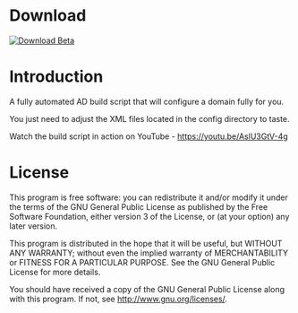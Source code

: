 # Download

[![Download Beta](https://img.shields.io/badge/Latest%20Stable%20Release-v1.0-green.svg)](https://github.com/OneLogicalMyth/Automated-AD-Setup/archive/latest.zip)

# Introduction

A fully automated AD build script that will configure a domain fully for you.

You just need to adjust the XML files located in the config directory to taste.

Watch the build script in action on YouTube - https://youtu.be/AslU3GtV-4g

# License

This program is free software: you can redistribute it and/or modify
it under the terms of the GNU General Public License as published by
the Free Software Foundation, either version 3 of the License, or
(at your option) any later version.

This program is distributed in the hope that it will be useful,
but WITHOUT ANY WARRANTY; without even the implied warranty of
MERCHANTABILITY or FITNESS FOR A PARTICULAR PURPOSE.  See the
GNU General Public License for more details.

You should have received a copy of the GNU General Public License
along with this program.  If not, see http://www.gnu.org/licenses/.
